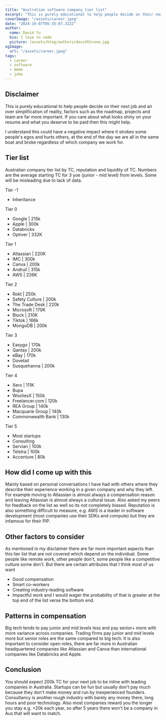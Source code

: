 ```yaml
---
title: "Australian software company tier list"
excerpt: "This is purely educational to help people decide on their next job and an over simplification of reality, factors such as the roadmap, projects and team are far more important. If you care about what looks shiny on your resume and what you deserve to be paid then this might help."
coverImage: "/assets/career.jpeg"
date: "2024-10-07T05:35:07.322Z"
author:
  name: David Yu
  bio: I love to code
  picture: /assets/blog/authors/davidthrone.jpg
ogImage:
  url: "/assets/career.jpeg"
tags:
  - career
  - software
  - meme
  - joke
---
```


## Disclaimer

This is purely educational to help people decide on their next job and an over simplification of reality, factors such as the roadmap, projects and team are far more important. If you care about what looks shiny on your resume and what you deserve to be paid then this might help.

I understand this could have a negative impact where it strokes some people's egos and hurts others, at the end of the day we are all in the same boat and broke regardless of which company we work for.

## Tier list

Australian company tier list by TC, reputation and liquidity of TC.
Numbers are the average starting TC for 3 yoe (junior - mid level) from levels. Some will be misleading due to lack of data.

Tier -1

- Inheritance

Tier 0

- Google | 215k
- Apple | 300k
- Databricks
- Optiver | 332K

Tier 1

- Atlassian | 220K
- IMC | 300k
- Canva | 200k
- Andruil | 315k
- AWS | 226K

Tier 2

- Rokt | 250k
- Safety Culture | 200k
- The Trade Desk | 220k
- Microsoft | 170K
- Block | 210K
- Tiktok | 166k
- MongoDB | 200k

Tier 3

- Easygo | 170k
- Qantas | 200k
- eBay | 170k
- Dovetail
- Susquehanna | 200k

Tier 4

- Xero | 111K
- Bupa
- WooliesX | 150k
- Freelancer.com | 120k
- REA Group | 140k
- Macquarie Group | 140k
- Commonwealth Bank | 130k

Tier 5

- Most startups
- Consulting
- Servian | 100k
- Telstra | 100k
- Accenture | 80k

## How did I come up with this

Mainly based on personal conversations I have had with others where they describe their experience working in a given company and why they left. For example moving to Atlassian is almost always a compensation reason and leaving Atlassian is almost always a cultural issue. Also asked my peers for feedback on the list as well so its not completely biased. Reputation is also something difficult to measure, e.g. AWS is a leader in software development (most companies use their SDKs and compute) but they are infamous for their PIP.

## Other factors to consider

As mentioned in my disclaimer there are far more important aspects than this tier list that are not covered which depend on the individual. Some people like remote work, other people don't, some people like a competitive culture some don't. But there are certain attributes that I think most of us want

- Good compensation
- Smart co-workers
- Creating industry-leading software
- Impactful work
  and I would wager the probability of that is greater at the top end of the list verse the bottom end.

## Patterns in compensation

Big tech tends to pay junior and mid levels less and pay senior+ more with more variance across companies. Trading firms pay junior and mid levels more but senior roles are the same compared to big tech. It is also important to consider open roles, there are far more in Australian headquartered companies like Atlassian and Canva than international companies like Databricks and Apple.

## Conclusion

You should expect 200k TC for your next job to be inline with leading companies in Australia. Startups can be fun but usually don't pay much because they don't make money and run by inexperienced founders. Consultancy is another rough industry with barely any money there, long hours and poor technology. Also most companies reward you the longer you stay e.g. +20k each year, so after 5 years there won't be a company in Aus that will want to match.
